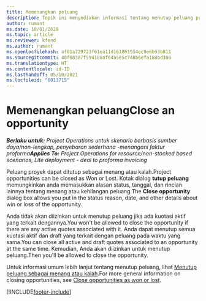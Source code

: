 ```yaml
---
title: Memenangkan peluang
description: Topik ini menyediakan informasi tentang menutup peluang proyek.
author: rumant
ms.date: 10/01/2020
ms.topic: article
ms.reviewer: kfend
ms.author: rumant
ms.openlocfilehash: af01a729723f61ea11d161861554ec9e6b93b811
ms.sourcegitcommit: 40f68387f594180af64a5e5c748b6efa188bd300
ms.translationtype: HT
ms.contentlocale: id-ID
ms.lasthandoff: 05/10/2021
ms.locfileid: "6013715"
---
```

# <a name="close-an-opportunity"></a><span data-ttu-id="5c100-103">Memenangkan peluang</span><span class="sxs-lookup"><span data-stu-id="5c100-103">Close an opportunity</span></span>

<span data-ttu-id="5c100-104">_**Berlaku untuk:** Project Operations untuk skenario berbasis sumber daya/non-lengkap, penyebaran sederhana -menangani faktur proforma_</span><span class="sxs-lookup"><span data-stu-id="5c100-104">_**Applies To:** Project Operations for resource/non-stocked based scenarios, Lite deployment - deal to proforma invoicing_</span></span>

<span data-ttu-id="5c100-105">Peluang proyek dapat ditutup sebagai menang atau kalah.</span><span class="sxs-lookup"><span data-stu-id="5c100-105">Project opportunities can be closed as Won or Lost.</span></span> <span data-ttu-id="5c100-106">Kotak dialog **tutup peluang** memungkinkan anda memasukkan alasan status, tanggal, dan rincian lainnya tentang menang atau kehilangan peluang.</span><span class="sxs-lookup"><span data-stu-id="5c100-106">The **Close opportunity** dialog box allows you put in the status reason, date, and other details about win or loss of the opportunity.</span></span>

<span data-ttu-id="5c100-107">Anda tidak akan diizinkan untuk menutup peluang jika ada kuotasi aktif yang terkait dengannya.</span><span class="sxs-lookup"><span data-stu-id="5c100-107">You won't be allowed to close the opportunity if there are any active quotes associated with it.</span></span> <span data-ttu-id="5c100-108">Anda dapat menutup semua kuotasi aktif dan draft yang terkait dengan peluang pada waktu yang sama.</span><span class="sxs-lookup"><span data-stu-id="5c100-108">You can close all active and draft quotes associated to an opportunity at the same time.</span></span> <span data-ttu-id="5c100-109">Kemudian, Anda akan diizinkan untuk menutup peluang.</span><span class="sxs-lookup"><span data-stu-id="5c100-109">Then you'll be allowed to close the opportunity.</span></span>

<span data-ttu-id="5c100-110">Untuk informasi umum lebih lanjut tentang menutup peluang, lihat [Menutup peluang sebagai menang atau kalah](/dynamics365/sales-enterprise/close-opportunity-won-lost-sales).</span><span class="sxs-lookup"><span data-stu-id="5c100-110">For more general information on closing opportunities, see [Close opportunities as won or lost](/dynamics365/sales-enterprise/close-opportunity-won-lost-sales).</span></span>


[!INCLUDE[footer-include](../includes/footer-banner.md)]